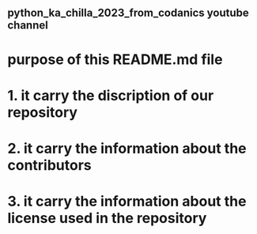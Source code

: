 ## python_ka_chilla_2023_from_codanics youtube channel



# purpose of this README.md file

# 1. it carry the discription of our repository
# 2. it carry the information about the contributors
# 3. it carry the information about the license used in the repository
